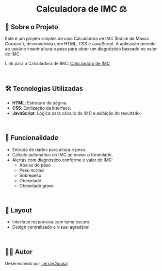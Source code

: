<h1 align="center">
    <p>Calculadora de IMC ⚖️</p>
</h1>

## 📘 Sobre o Projeto

Este é um projeto simples de uma Calculadora de IMC (Índice de Massa Corporal), desenvolvida com HTML, CSS e JavaScript. A aplicação permite ao usuário inserir altura e peso para obter um diagnóstico baseado no valor do IMC.

Link para a Calculadora de IMC: [Calculadora de IMC](https://lerraji-sousa.github.io/nome-do-repo/) <!-- Altere aqui com o link correto -->

<br>

## 🛠️ Tecnologias Utilizadas

- **HTML**: Estrutura da página.
- **CSS**: Estilização da interface.
- **JavaScript**: Lógica para cálculo do IMC e exibição do resultado.

<br>

## 🎯 Funcionalidade

- Entrada de dados para altura e peso.
- Cálculo automático do IMC ao enviar o formulário.
- Alertas com diagnóstico conforme o valor do IMC:
  - Abaixo do peso
  - Peso normal
  - Sobrepeso
  - Obesidade
  - Obesidade grave

<br>

## 🎨 Layout

- Interface responsiva com tema escuro.
- Design centralizado e visual agradável.

<br>

## 👨‍💻 Autor

Desenvolvido por [Lerraji Sousa](https://github.com/lerraji-sousa)
